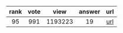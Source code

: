 
| rank | vote | view | answer | url |
|:-:|:-:|:-:|:-:|:-:|
|95|991|1193223|19| [url](http://stackoverflow.com/questions/9942594/unicodeencodeerror-ascii-codec-cant-encode-character-u-xa0-in-position-20) |

